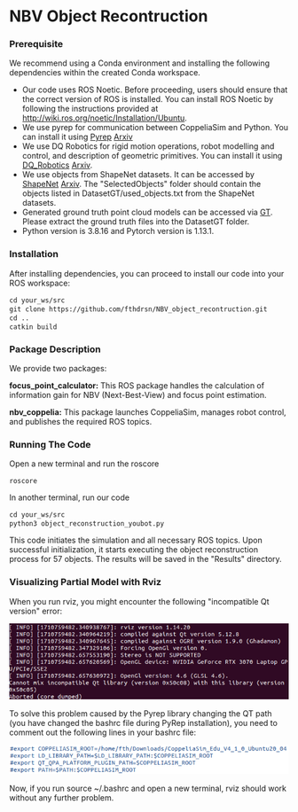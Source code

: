 # NBV Object Recontruction

### Prerequisite
We recommend using a Conda environment and installing the following dependencies within the created Conda workspace.

- Our code uses ROS Noetic. Before proceeding, users should ensure that the correct version of ROS is installed. You can install ROS Noetic by following the instructions provided at http://wiki.ros.org/noetic/Installation/Ubuntu.
- We use pyrep for communication between CoppeliaSim and Python. You can install it using [Pyrep](https://github.com/stepjam/PyRep)  [Arxiv](https://arxiv.org/abs/1906.11176)
- We use DQ Robotics for rigid motion operations, robot modelling and control, and description of geometric primitives. You can install it using [DQ_Robotics](https://dqrobotics.github.io) [Arxiv](https://arxiv.org/abs/1910.11612).
- We use objects from ShapeNet datasets. It can be accessed by [ShapeNet](https://shapenet.org) [Arxiv](https://arxiv.org/abs/1512.03012). The "SelectedObjects" folder should contain the objects listed in DatasetGT/used_objects.txt from the ShapeNet datasets.
- Generated ground truth point cloud models can be accessed via [GT](https://drive.google.com/file/d/1Dzom9UKFJ059L3xTZTyjPlzErmclntjo/view?usp=sharing). Please extract the ground truth files into the DatasetGT folder.
- Python version is 3.8.16 and Pytorch version is 1.13.1.

### Installation
After installing dependencies, you can proceed to install our code into your ROS workspace:

```
cd your_ws/src
git clone https://github.com/fthdrsn/NBV_object_recontruction.git
cd ..
catkin build
```
### Package Description

We provide two packages:

**focus_point_calculator:** This ROS package handles the calculation of information gain for NBV (Next-Best-View) and focus point estimation.

**nbv_coppelia:** This package launches CoppeliaSim, manages robot control, and publishes the required ROS topics.


### Running The Code

Open a new terminal and run the roscore

```
roscore
```
In another terminal, run our code

```
cd your_ws/src
python3 object_reconstruction_youbot.py
```
This code initiates the simulation and all necessary ROS topics. Upon successful initialization, it starts executing the object reconstruction process for 57 objects. The results will be saved in the "Results" directory.

### Visualizing Partial Model with Rviz

When you run rviz, you might encounter the following "incompatible Qt version" error:

![QT Error](Qt_error.png "QT Error")

To solve this problem caused by the Pyrep library changing the QT path (you have changed the bashrc file during PyRep installation), you need to comment out the following lines in your bashrc file:

![Bashrc](bashrc.png "Bashrc")

Now, if you run source ~/.bashrc and open a new terminal, rviz should work without any further problem.







